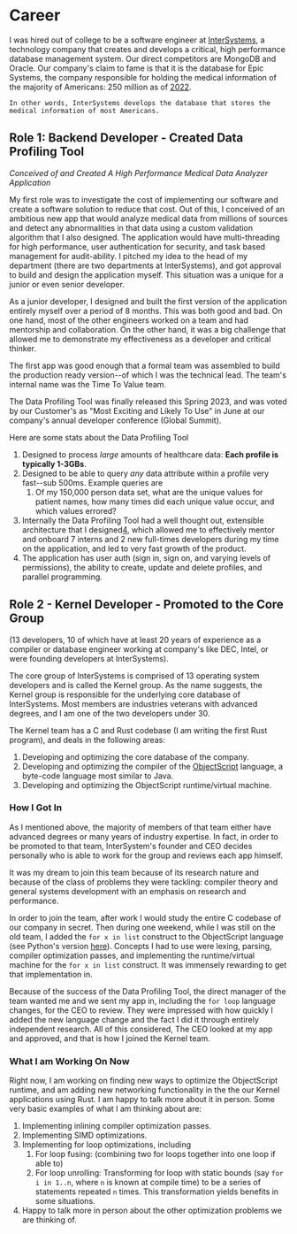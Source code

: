 # Career
I was hired out of college to be a software engineer at [InterSystems](https://intersystems.com), a technology company that creates and develops a critical, high performance database management system. Our direct competitors are MongoDB and Oracle. Our company's claim to fame is that it is the database for Epic Systems, the company responsible for holding the medical information of the majority of Americans: 250 million as of [2022][3]. 

	In other words, InterSystems develops the database that stores the medical information of most Americans.

## Role 1: Backend Developer - Created Data Profiling Tool
_Conceived of and Created A High Performance Medical Data Analyzer Application_

My first role was to investigate the cost of implementing our software and create a software solution to reduce that cost. Out of this,  I conceived of an ambitious new app that would analyze medical data from millions of sources and detect any abnormalities in that data using a custom validation algorithm that I also designed. The application would have multi-threading for high performance, user authentication for security, and task based management for audit-ability. I pitched my idea to the head of my department (there are two departments at InterSystems), and got approval to build and design the application myself. This situation was a unique for a junior or even senior developer.

As a junior developer, I designed and built the first version of the application entirely myself over a period of 8 months. This was both good and bad. On one hand, most of the other engineers worked on a team and had mentorship and collaboration. On the other hand, it was a big challenge that allowed me to demonstrate my effectiveness as a developer and critical thinker. 

The first app was good enough that a formal team was assembled to build the production ready version--of which I was the technical lead. The team's internal name was the Time To Value team.

The Data Profiling Tool was finally released this Spring 2023, and was voted by our Customer's as "Most Exciting and Likely To Use" in June at our company's annual developer conference (Global Summit).

Here are some stats about the Data Profiling Tool
1. Designed to process _large_ amounts of healthcare data: **Each profile is typically 1-3GBs**.
2. Designed to be able to query _any_ data attribute within a profile very fast--sub 500ms. Example queries are
	1. Of my 150,000 person data set, what are the unique values for patient names, how many times did each unique value occur, and which values errored? 
4. Internally the Data Profiling Tool had a well thought out, extensible architecture that I designed[4][4], which allowed me to effectively mentor and onboard 7 interns and 2 new full-times developers during my time on the application, and led to very fast growth of the product.
5. The application has user auth (sign in, sign on, and varying levels of permissions), the ability to create, update and delete profiles, and parallel programming. 

## Role 2 - Kernel Developer - Promoted to the Core Group 
(13 developers, 10 of which have at least 20 years of experience as a compiler or database engineer working at company's like DEC, Intel, or were founding developers at InterSystems).

The core group of InterSystems is comprised of 13 operating system developers and is called the Kernel group. As the name suggests, the Kernel group is responsible for the underlying core database of InterSystems. Most members are industries veterans with advanced degrees, and I am one of the two developers under 30.

The Kernel team has a C and Rust codebase (I am writing the first Rust program), and deals in the following areas: 
1. Developing and optimizing the core database of the company. 
2. Developing and optimizing the compiler of the [ObjectScript](https://en.wikipedia.org/wiki/Cach%C3%A9_ObjectScript) language, a byte-code language most similar to Java.
3. Developing and optimizing the ObjectScript runtime/virtual machine.

### How I Got In
As I mentioned above, the majority of members of that team either have advanced degrees or many years of industry expertise. In fact, in order to be promoted to that team, InterSystem's founder and CEO decides personally who is able to work for the group and reviews each app himself.

It was my dream to join this team because of its research nature and because of the class of problems they were tackling: compiler theory and general systems development with an emphasis on research and performance. 

In order to join the team, after work I would study the entire C codebase of our company in secret. Then during one weekend, while I was still on the old team, I added the `for x in list` construct to the ObjectScript language (see Python's version [here][5]). 
Concepts I had to use were lexing, parsing, compiler optimization passes, and implementing the runtime/virtual machine for the `for x in list` construct. It was immensely rewarding to get that implementation in. 

Because of the success of the Data Profiling Tool, the direct manager of the team wanted me and we sent my app in, including the `for loop` language changes, for the  CEO to review. They were impressed with how quickly I added the new language change and the fact I did it through entirely independent research.  All of this considered, The CEO looked at my app and approved, and that is how I joined the Kernel team.

### What I am Working On Now

Right now, I am working on finding new ways to optimize the ObjectScript runtime, and am adding new networking functionality in the the our Kernel applications using Rust. I am happy to talk more about it in person. Some very basic examples of what I am thinking about are:
1. Implementing inlining compiler optimization passes.
2. Implementing SIMD optimizations.
3. Implementing for loop optimizations, including
	1. For loop fusing: (combining two for loops together into one loop if able to)
	1. For loop unrolling: Transforming  for loop with static bounds (say `for i in 1..n`, where `n` is known at compile time) to be a series of statements repeated `n` times. This transformation yields benefits in some situations.
4. Happy to talk more in person about the other optimization problems we are thinking of.

[1]: https://github.com/olgabot/sciencemeetproductivity.tumblr.com/blob/master/posts/2012/08/how-to-request-a-letter-of-recommendation.md
[2]: https://passlab.github.io/CSCE513/notes/lecture10_LocalityMM.pdf
[3]: https://www.beckershospitalreview.com/ehrs/epic-s-huge-healthcare-impact-5-stats.html#:~:text=More%20than%20253%20million%20U.S.,an%20electronic%20record%20in%20Epic.
[4]: https://gist.github.com/wojteklu/73c6914cc446146b8b533c0988cf8d29
[5]: https://www.w3schools.com/python/python_for_loops.asp
[6]: https://en.wikipedia.org/wiki/Agile_software_development